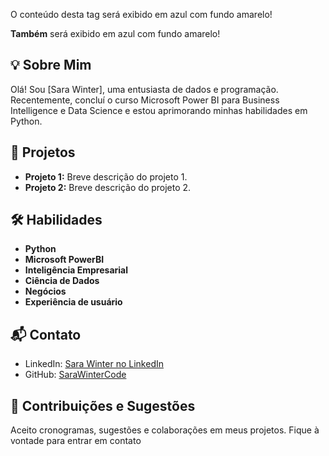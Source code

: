 <!DOCTYPE html>
<html>
  <head>
    <meta charset="utf-8">
    <title>MusicDot | Sobre a empresa</title>
    <!-- Inclusão do arquivo CSS -->
    <link rel="stylesheet" href="estilos.css">
  </head>
  <body>
    <p>
      O conteúdo desta tag será exibido em azul com fundo amarelo!
    </p>
    <p>
      <strong>Também</strong> será exibido em azul com fundo amarelo!
    </p>
  </body>
</html>

## 💡 Sobre Mim

Olá! Sou [Sara Winter], uma entusiasta de dados e programação. Recentemente, concluí o curso Microsoft Power BI para Business Intelligence e Data Science e estou aprimorando minhas habilidades em Python.

## 🚀 Projetos

- **Projeto 1:** Breve descrição do projeto 1.
- **Projeto 2:** Breve descrição do projeto 2.

## 🛠️ Habilidades

- **Python**
- **Microsoft PowerBI**
- **Inteligência Empresarial**
- **Ciência de Dados**
- **Negócios**
- **Experiência de usuário**

## 📬 Contato

- LinkedIn: [Sara Winter no LinkedIn](https://www.linkedin.com/in/sara-winter-/)
- GitHub: [SaraWinterCode](https://github.com/SaraWinterCode)

## 🤝 Contribuições e Sugestões

Aceito cronogramas, sugestões e colaborações em meus projetos. Fique à vontade para entrar em contato
